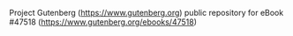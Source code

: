 Project Gutenberg (https://www.gutenberg.org) public repository for eBook #47518 (https://www.gutenberg.org/ebooks/47518)
